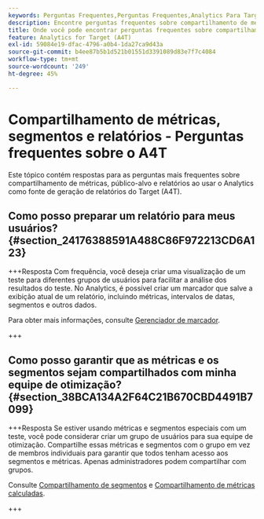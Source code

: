 ```yaml
---
keywords: Perguntas Frequentes,Perguntas Frequentes,Analytics Para Target,Segmentos,A4T,Compartilhar Relatórios
description: Encontre perguntas frequentes sobre compartilhamento de métricas, públicos-alvo e relatórios ao usar o Analytics para [!DNL Target] (A4T). O A4T permite usar os relatórios do Analytics para Adobe [!DNL Target] atividades.
title: Onde você pode encontrar perguntas frequentes sobre compartilhamento de métricas, públicos-alvo e relatórios no A4T?
feature: Analytics for Target (A4T)
exl-id: 59084e19-dfac-4796-a0b4-1da27ca9d43a
source-git-commit: b4ee87b5b1d521b01551d3391089d83e7f7c4084
workflow-type: tm+mt
source-wordcount: '249'
ht-degree: 45%

---
```


# Compartilhamento de métricas, segmentos e relatórios - Perguntas frequentes sobre o A4T

Este tópico contém respostas para as perguntas mais frequentes sobre compartilhamento de métricas, público-alvo e relatórios ao usar o Analytics como fonte de geração de relatórios do Target (A4T).

## Como posso preparar um relatório para meus usuários? {#section_24176388591A488C86F972213CD6A123}

+++Resposta Com frequência, você deseja criar uma visualização de um teste para diferentes grupos de usuários para facilitar a análise dos resultados do teste. No Analytics, é possível criar um marcador que salve a exibição atual de um relatório, incluindo métricas, intervalos de datas, segmentos e outros dados.

Para obter mais informações, consulte [Gerenciador de marcador](https://experienceleague.adobe.com/docs/analytics/analyze/reports-analytics/bookmarks.html).

+++

## Como posso garantir que as métricas e os segmentos sejam compartilhados com minha equipe de otimização? {#section_38BCA134A2F64C21B670CBD4491B7099}

+++Resposta Se estiver usando métricas e segmentos especiais com um teste, você pode considerar criar um grupo de usuários para sua equipe de otimização. Compartilhe essas métricas e segmentos com o grupo em vez de membros individuais para garantir que todos tenham acesso aos segmentos e métricas. Apenas administradores podem compartilhar com grupos.

Consulte [Compartilhamento de segmentos](https://experienceleague.adobe.com/docs/analytics/components/segmentation/segmentation-workflow/t-seg-share.html) e [Compartilhamento de métricas calculadas](https://experienceleague.adobe.com/docs/analytics/components/calculated-metrics/calcmetric-workflow/cm-sharing.html).

+++